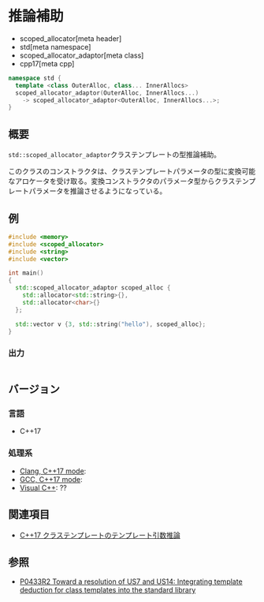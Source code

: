 # 推論補助
* scoped_allocator[meta header]
* std[meta namespace]
* scoped_allocator_adaptor[meta class]
* cpp17[meta cpp]

```cpp
namespace std {
  template <class OuterAlloc, class... InnerAllocs>
  scoped_allocator_adaptor(OuterAlloc, InnerAllocs...)
    -> scoped_allocator_adaptor<OuterAlloc, InnerAllocs...>;
}
```

## 概要
`std::scoped_allocator_adaptor`クラステンプレートの型推論補助。

このクラスのコンストラクタは、クラステンプレートパラメータの型に変換可能なアロケータを受け取る。変換コンストラクタのパラメータ型からクラステンプレートパラメータを推論させるようになっている。


## 例
```cpp
#include <memory>
#include <scoped_allocator>
#include <string>
#include <vector>

int main()
{
  std::scoped_allocator_adaptor scoped_alloc {
    std::allocator<std::string>{},
    std::allocator<char>{}
  };

  std::vector v {3, std::string("hello"), scoped_alloc};
}
```

### 出力
```
```


## バージョン
### 言語
- C++17

### 処理系
- [Clang, C++17 mode](/implementation.md#clang):
- [GCC, C++17 mode](/implementation.md#gcc):
- [Visual C++](/implementation.md#visual_cpp): ??


## 関連項目
- [C++17 クラステンプレートのテンプレート引数推論](/lang/cpp17/type_deduction_for_class_templates.md)


## 参照
- [P0433R2 Toward a resolution of US7 and US14: Integrating template deduction for class templates into the standard library](http://www.open-std.org/jtc1/sc22/wg21/docs/papers/2017/p0433r2.html)

